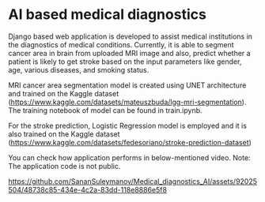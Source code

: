 # AI based medical diagnostics

Django based web application is developed to assist medical institutions in the diagnostics of medical conditions. Currently, it is able to segment cancer area in brain from uploaded MRI image and also, predict whether a patient is likely to get stroke based on the input parameters like gender, age, various diseases, and smoking status.

MRI cancer area segmentation model is created using UNET architecture and trained on the Kaggle dataset (https://www.kaggle.com/datasets/mateuszbuda/lgg-mri-segmentation).
The training notebook of model can be found in train.ipynb.

For the stroke prediction, Logistic Regression model is employed and it is also trained on the Kaggle dataset (https://www.kaggle.com/datasets/fedesoriano/stroke-prediction-dataset)

You can check how application performs in below-mentioned video. 
Note: The application code is not public.

https://github.com/SananSuleymanov/Medical_diagnostics_AI/assets/92025504/48738c85-434e-4c2a-83dd-118e8886e5f8

